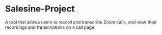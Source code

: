 # Salesine-Project
A tool that allows users to record and transcribe Zoom calls, and view their recordings and transcriptions on a call page.
